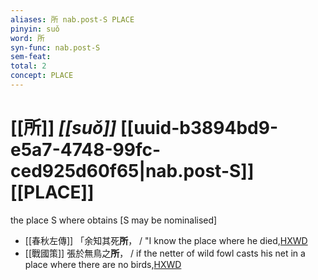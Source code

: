 ```yaml
---
aliases: 所 nab.post-S PLACE
pinyin: suǒ
word: 所
syn-func: nab.post-S
sem-feat: 
total: 2
concept: PLACE 
---
```

# [[所]] *[[suǒ]]*  [[uuid-b3894bd9-e5a7-4748-99fc-ced925d60f65|nab.post-S]] [[PLACE]]
the place S where obtains [S may be nominalised]
 - [[春秋左傳]] 「余知其死**所**， / "I know the place where he died,[HXWD](https://hxwd.org/textview.html?location=KR1e0001_tls_012-301a.37)
 - [[戰國策]] 張於無鳥之**所**， / if the netter of wild fowl casts his net in a place where there are no birds,[HXWD](https://hxwd.org/textview.html?location=KR2e0003_tls_023-1a.9)